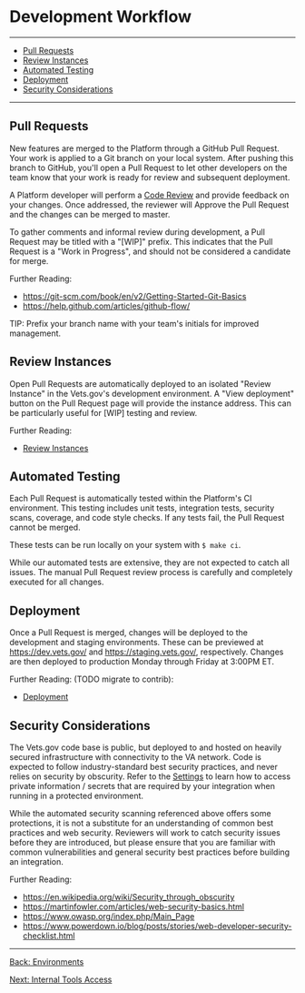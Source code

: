 # Development Workflow

<hr>

* [Pull Requests](#pull-requests)
* [Review Instances](#review-instances)
* [Automated Testing](#automated-testing)
* [Deployment](#deployment)
* [Security Considerations](#security-considerations)

<hr>

## Pull Requests

New features are merged to the Platform through a GitHub Pull Request. Your work is applied to a Git branch on your local system. After pushing this branch to GitHub, you'll open a Pull Request to let other developers on the team know that your work is ready for review and subsequent deployment.

A Platform developer will perform a [Code Review](https://github.com/department-of-veterans-affairs/vets.gov-team/blob/master/Work%20Practices/Engineering/Code%20Review%20Norms.md) and provide feedback on your changes. Once addressed, the reviewer will Approve the Pull Request and the changes can be merged to master.

To gather comments and informal review during development, a Pull Request may be titled with a "[WIP]" prefix. This indicates that the Pull Request is a "Work in Progress", and should not be considered a candidate for merge.

Further Reading:

* https://git-scm.com/book/en/v2/Getting-Started-Git-Basics
* https://help.github.com/articles/github-flow/

TIP: Prefix your branch name with your team's initials for improved management.

## Review Instances

Open Pull Requests are automatically deployed to an isolated "Review Instance" in the Vets.gov's development environment. A "View deployment" button on the Pull Request page will provide the instance address. This can be particularly useful for [WIP] testing and review.

Further Reading:
* [Review Instances](review-instances.md)

## Automated Testing

Each Pull Request is automatically tested within the Platform's CI environment. This testing includes unit tests, integration tests, security scans, coverage, and code style checks. If any tests fail, the Pull Request cannot be merged.

These tests can be run locally on your system with `$ make ci`.

While our automated tests are extensive, they are not expected to catch all issues. The manual Pull Request review process is carefully and completely executed for all changes.

## Deployment

Once a Pull Request is merged, changes will be deployed to the development and staging environments. These can be previewed at https://dev.vets.gov/ and https://staging.vets.gov/, respectively. Changes are then deployed to production Monday through Friday at 3:00PM ET.

Further Reading: (TODO migrate to contrib):

* [Deployment](deployment.md)

## Security Considerations

The Vets.gov code base is public, but deployed to and hosted on heavily secured infrastructure with connectivity to the VA network. Code is expected to follow industry-standard best security practices, and never relies on security by obscurity. Refer to the [Settings](vets-api/settings.md) to learn how to access private information / secrets that are required by your integration when running in a protected environment.

While the automated security scanning referenced above offers some protections, it is not a substitute for an understanding of common best practices and web security. Reviewers will work to catch security issues before they are introduced, but please ensure that you are familiar with common vulnerabilities and general security best practices before building an integration.

Further Reading:

* https://en.wikipedia.org/wiki/Security_through_obscurity
* https://martinfowler.com/articles/web-security-basics.html
* https://www.owasp.org/index.php/Main_Page
* https://www.powerdown.io/blog/posts/stories/web-developer-security-checklist.html

<hr>

[Back: Environments](environments.md)

[Next: Internal Tools Access](internal-tools-access.md)